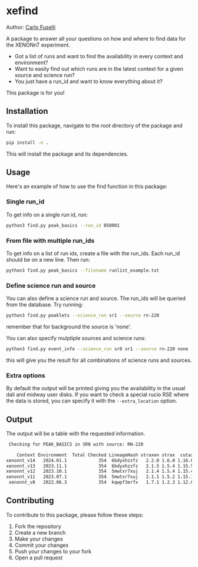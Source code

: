 # xefind

Author: [Carlo Fuselli](mailto:cfuselli@nikhef.nl)

A package to answer all your questions on how and where to find data for the XENONnT experiment.

- Got a list of runs and want to find the availability in every context and environment?
- Want to easily find out which runs are in the latest context for a given source and science run?
- You just have a run_id and want to know everything about it?

This package is for you!

## Installation

To install this package, navigate to the root directory of the package and run:

```bash
pip install -e .
```

This will install the package and its dependencies.

## Usage

Here's an example of how to use the find function in this package:

### Single run_id

To get info on a single run id, run:

```bash
python3 find.py peak_basics --run_id 050001
```

### From file with multiple run_ids

To get info on a list of run ids, create a file with the run_ids. 
Each run_id should be on a new line. 
Then run:

```bash
python3 find.py peak_basics --filename runlist_example.txt
```

### Define science run and source

You can also define a science run and source. The run_ids will be queried from the database. 
Try running:

```bash
python3 find.py peaklets --science_run sr1 --source rn-220
```

remember that for background the source is 'none'.

You can also specify mulptiple sources and science runs:

```bash
python3 find.py event_info --science_run sr0 sr1 --source rn-220 none
```

this will give you the result for all combinations of science runs and sources.

### Extra options

By default the output will be printed giving you the availability in the usual dali and midway user disks.
If you want to check a special rucio RSE where the data is stored, you can specify it with the `--extra_location` option.


## Output

The output will be a table with the requested information.

```bash
 Checking for PEAK_BASICS in SR0 with source: RN-220

    Context Environment  Total Checked LineageHash straxen strax  cutax UC_DALI_USERDISK UC_MIDWAY_USERDISK UC_OSG_USERDISK
xenonnt_v14   2024.01.1            354  6bdyxhzzfz   2.2.0 1.6.0 1.16.0         0 (0.0%)           0 (0.0%)        0 (0.0%)
xenonnt_v13   2023.11.1            354  6bdyxhzzfz   2.1.5 1.5.4 1.15.5         0 (0.0%)           0 (0.0%)        0 (0.0%)
xenonnt_v12   2023.10.1            354  5mwtxr7xuj   2.1.4 1.5.4 1.15.4         0 (0.0%)        277 (78.2%)      49 (13.8%)
xenonnt_v11   2023.07.1            354  5mwtxr7xuj   2.1.1 1.5.2 1.15.1         0 (0.0%)        277 (78.2%)      49 (13.8%)
 xenonnt_v8   2022.06.3            354  kqwpf3erfx   1.7.1 1.2.3 1.12.0     354 (100.0%)           0 (0.0%)        0 (0.0%)
```

## Contributing

To contribute to this package, please follow these steps:

1. Fork the repository
2. Create a new branch
3. Make your changes
4. Commit your changes
5. Push your changes to your fork
6. Open a pull request


